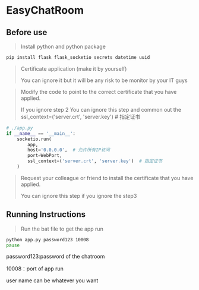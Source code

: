 # EasyChatRoom

## Before use

> Install python and python package

```cmd
pip install flask flask_socketio secrets datetime uuid
```

> Certificate application (make it by yourself)
>
> You can ignore it but it will be any risk to be monitor by your IT guys

> Modify the code to point to the correct certificate that you have applied.
>
> If you ignore step 2 You can ignore this step and common out the ssl_context=('server.crt', 'server.key')  # 指定证书

```python
# ./app.py
if __name__ == '__main__':
    socketio.run(
        app,
        host='0.0.0.0',  # 允许所有IP访问
        port=WebPort,
        ssl_context=('server.crt', 'server.key')  # 指定证书
    )
```

> Request your colleague or friend to install the certificate that you have applied.
>
> You can ignore this step if you ignore the step3

## Running Instructions

> Run the bat file to get the app run 

```cmd
python app.py password123 10008
pause
```

password123:password of the chatroom 

10008：port of app run

user name can be whatever you want

